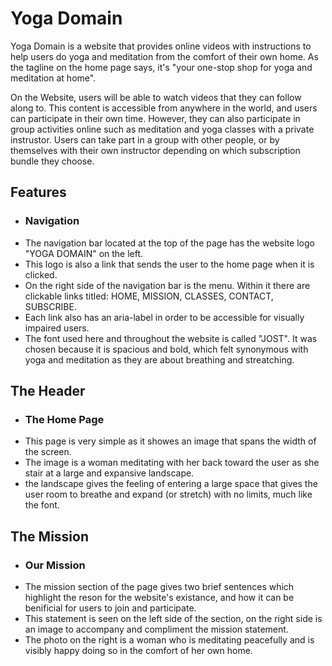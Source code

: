 # Yoga Domain 

Yoga Domain is a website that provides online videos with instructions to help users do yoga and meditation 
from the comfort of their own home. As the tagline on the home page says, it's "your one-stop shop for yoga and 
meditation at home". 

On the Website, users will be able to watch videos that they can follow along to. This content is accessible from 
anywhere in the world, and users can participate in their own time. However, they can also participate in group 
activities online such as meditation and yoga classes with a private instrustor. Users can take part in a group
with other people, or by themselves with their own instructor depending on which subscription bundle they choose. 

## Features 

* ### Navigation 
* The navigation bar located at the top of the page has the website logo "YOGA DOMAIN" on the left.
* This logo is also a link that sends the user to the home page when it is clicked. 
* On the right side of the navigation bar is the menu. Within it there are clickable links titled: HOME, MISSION, CLASSES, CONTACT, SUBSCRIBE.
* Each link also has an aria-label in order to be accessible for visually impaired users.
* The font used here and throughout the website is called "JOST". It was chosen because it is spacious and bold, which felt synonymous with yoga and meditation as they are about breathing and streatching.  

## The Header 

* ### The Home Page 
* This page is very simple as it showes an image that spans the width of the screen. 
* The image is a woman meditating with her back toward the user as she stair at a large and expansive landscape.
* the landscape gives the feeling of entering a large space that gives the user room to breathe and expand (or stretch) with no limits, much like the font. 

## The Mission 

* ### Our Mission 
* The mission section of the page gives two brief sentences which highlight the reson for the website's existance, and how it can be benificial for users to join and participate. 
* This statement is seen on the left side of the section, on the right side is an image to accompany and compliment the mission statement. 
* The photo on the right is a woman who is meditating peacefully and is visibly happy doing so in the comfort of her own home. 

